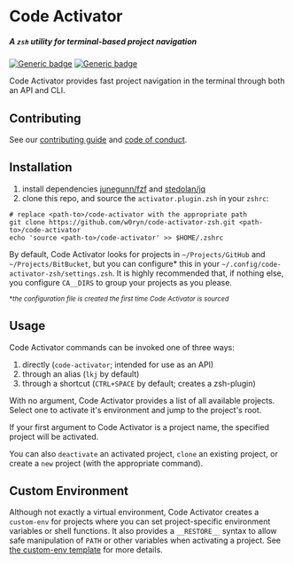 # Code Activator
##### *A `zsh` utility for terminal-based project navigation*
[![Generic badge](https://img.shields.io/badge/junegunn-fzf-blueviolet.svg)](https://github.com/junegunn/fzf)
[![Generic badge](https://img.shields.io/badge/stedolan-jq-blueviolet.svg)](https://github.com/jq/)

Code Activator provides fast project navigation in the terminal through both an API and CLI.

## Contributing
See our [contributing guide](./docs/CONTRIBUTING.md) and [code of conduct](./docs/CODE_OF_CONDUCT.md).

## Installation
1. install dependencies [junegunn/fzf](https://github.com/junegunn/fzf) and [stedolan/jq](https://github.com/stedolan/jq)
1. clone this repo, and source the `activator.plugin.zsh` in your `zshrc`:
```shell
# replace <path-to>/code-activator with the appropriate path
git clone https://github.com/w0ryn/code-activator-zsh.git <path-to>/code-activator
echo 'source <path-to>/code-activator' >> $HOME/.zshrc
```

By default, Code Activator looks for projects in `~/Projects/GitHub` and `~/Projects/BitBucket`, but you can configure\* this in your `~/.config/code-activator-zsh/settings.zsh`.
It is highly recommended that, if nothing else, you configure `CA__DIRS` to group your projects as you please.

<sup>\**the configuration file is created the first time Code Activator is sourced*</sup>


## Usage
Code Activator commands can be invoked one of three ways:
1. directly (`code-activator`; intended for use as an API)
2. through an alias (`lkj` by default)
3. through a shortcut (`CTRL+SPACE` by default; creates a zsh-plugin)

With no argument, Code Activator provides a list of all available projects.
Select one to activate it's environment and jump to the project's root.

If your first argument to Code Activator is a project name, the specified project will be activated.

You can also `deactivate` an activated project, `clone` an existing project, or create a `new` project (with the appropriate command).


## Custom Environment
Although not exactly a virtual environment, Code Activator creates a `custom-env` for projects where you can set project-specific environment variables or shell functions.
It also provides a `__RESTORE__` syntax to allow safe manipulation of `PATH` or other variables when activating a project.
See [the custom-env template](./.env.zsh) for more details.

